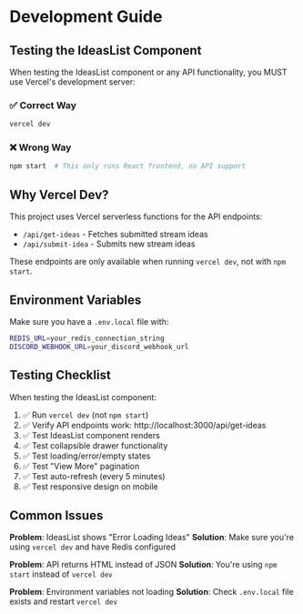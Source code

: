 # Development Guide

## Testing the IdeasList Component

When testing the IdeasList component or any API functionality, you MUST use Vercel's development server:

### ✅ Correct Way
```bash
vercel dev
```

### ❌ Wrong Way
```bash
npm start  # This only runs React frontend, no API support
```

## Why Vercel Dev?

This project uses Vercel serverless functions for the API endpoints:
- `/api/get-ideas` - Fetches submitted stream ideas
- `/api/submit-idea` - Submits new stream ideas

These endpoints are only available when running `vercel dev`, not with `npm start`.

## Environment Variables

Make sure you have a `.env.local` file with:
```bash
REDIS_URL=your_redis_connection_string
DISCORD_WEBHOOK_URL=your_discord_webhook_url
```

## Testing Checklist

When testing the IdeasList component:

1. ✅ Run `vercel dev` (not `npm start`)
2. ✅ Verify API endpoints work: http://localhost:3000/api/get-ideas
3. ✅ Test IdeasList component renders
4. ✅ Test collapsible drawer functionality
5. ✅ Test loading/error/empty states
6. ✅ Test "View More" pagination
7. ✅ Test auto-refresh (every 5 minutes)
8. ✅ Test responsive design on mobile

## Common Issues

**Problem**: IdeasList shows "Error Loading Ideas"
**Solution**: Make sure you're using `vercel dev` and have Redis configured

**Problem**: API returns HTML instead of JSON
**Solution**: You're using `npm start` instead of `vercel dev`

**Problem**: Environment variables not loading
**Solution**: Check `.env.local` file exists and restart `vercel dev`

